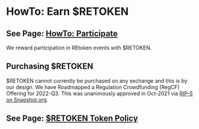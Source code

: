 # HowTo: Earn $RETOKEN

## See Page: [HowTo: Participate](../participate/)

We reward participation in REtoken events with $RETOKEN.

## Purchasing $RETOKEN

$RETOKEN cannot currently be purchased on any exchange and this is by our design.  We have Roadmapped a Regulation Crowdfunding (RegCF) Offering for 2022-Q3.  This was unanimously approved in Oct-2021 via [RIP-5 on Snapshot.org](https://snapshot.org/#/retokendao.eth/proposal/QmWATXd8Z8W57JYuPLWydnsWAhCsbacj8BS8KeR6S29FeG).

## See Page: [$RETOKEN Token Policy](../faq/token-policy.md)
